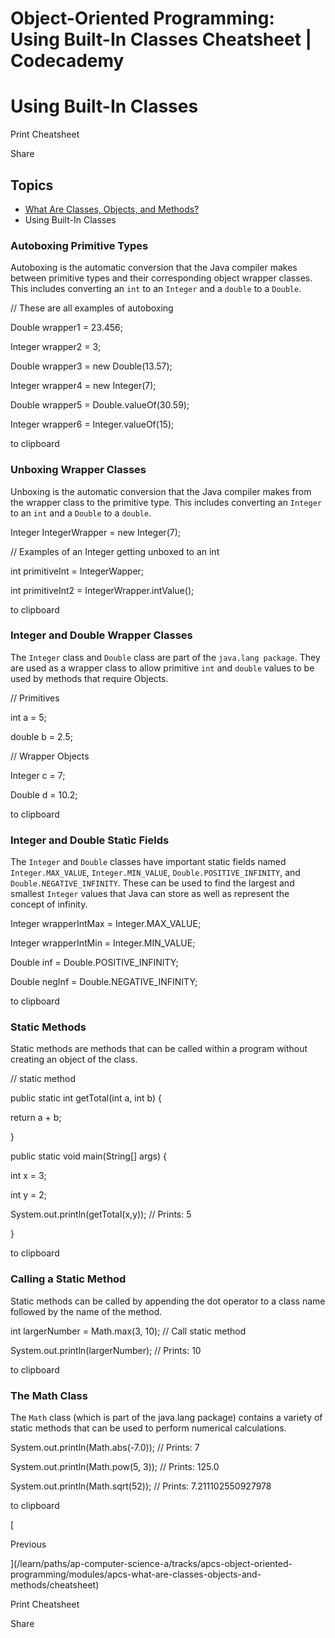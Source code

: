 # Object-Oriented Programming: Using Built-In Classes Cheatsheet | Codecademy

# Using Built-In Classes

Print Cheatsheet

Share

## Topics

-   [What Are Classes, Objects, and Methods?](/learn/paths/ap-computer-science-a/tracks/apcs-object-oriented-programming/modules/apcs-what-are-classes-objects-and-methods/cheatsheet)
-   Using Built-In Classes

### Autoboxing Primitive Types

Autoboxing is the automatic conversion that the Java compiler makes between primitive types and their corresponding object wrapper classes. This includes converting an `int` to an `Integer` and a `double` to a `Double`.

// These are all examples of autoboxing

Double wrapper1 \= 23.456;

Integer wrapper2 \= 3;

Double wrapper3 \= new Double(13.57);

Integer wrapper4 \= new Integer(7);

Double wrapper5 \= Double.valueOf(30.59);

Integer wrapper6 \= Integer.valueOf(15);

to clipboard

### Unboxing Wrapper Classes

Unboxing is the automatic conversion that the Java compiler makes from the wrapper class to the primitive type. This includes converting an `Integer` to an `int` and a `Double` to a `double`.

Integer IntegerWrapper \= new Integer(7);

// Examples of an Integer getting unboxed to an int

int primitiveInt \= IntegerWapper;

int primitiveInt2 \= IntegerWrapper.intValue();

to clipboard

### Integer and Double Wrapper Classes

The `Integer` class and `Double` class are part of the `java.lang package`. They are used as a wrapper class to allow primitive `int` and `double` values to be used by methods that require Objects.

// Primitives

int a \= 5;

double b \= 2.5;

// Wrapper Objects

Integer c \= 7;

Double d \= 10.2;

to clipboard

### Integer and Double Static Fields

The `Integer` and `Double` classes have important static fields named `Integer.MAX_VALUE`, `Integer.MIN_VALUE`, `Double.POSITIVE_INFINITY`, and `Double.NEGATIVE_INFINITY`. These can be used to find the largest and smallest `Integer` values that Java can store as well as represent the concept of infinity.

Integer wrapperIntMax \= Integer.MAX_VALUE;

Integer wrapperIntMin \= Integer.MIN_VALUE;

Double inf \= Double.POSITIVE_INFINITY;

Double negInf \= Double.NEGATIVE_INFINITY;

to clipboard

### Static Methods

Static methods are methods that can be called within a program without creating an object of the class.

// static method

public static int getTotal(int a, int b) {

return a + b;

}

public static void main(String\[\] args) {

int x \= 3;

int y \= 2;

System.out.println(getTotal(x,y)); // Prints: 5

}

to clipboard

### Calling a Static Method

Static methods can be called by appending the dot operator to a class name followed by the name of the method.

int largerNumber \= Math.max(3, 10); // Call static method

System.out.println(largerNumber); // Prints: 10

to clipboard

### The Math Class

The `Math` class (which is part of the java.lang package) contains a variety of static methods that can be used to perform numerical calculations.

System.out.println(Math.abs(\-7.0)); // Prints: 7

System.out.println(Math.pow(5, 3)); // Prints: 125.0

System.out.println(Math.sqrt(52)); // Prints: 7.211102550927978

to clipboard

[

Previous

](/learn/paths/ap-computer-science-a/tracks/apcs-object-oriented-programming/modules/apcs-what-are-classes-objects-and-methods/cheatsheet)

Print Cheatsheet

Share
